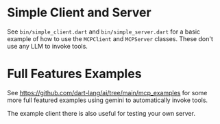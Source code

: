 # Simple Client and Server

See `bin/simple_client.dart` and `bin/simple_server.dart` for a basic example of
how to use the `MCPClient` and `MCPServer` classes. These don't use any LLM to
invoke tools.

# Full Features Examples

See https://github.com/dart-lang/ai/tree/main/mcp_examples for some more full
featured examples using gemini to automatically invoke tools.

The example client there is also useful for testing your own server.
